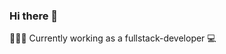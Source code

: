 ### Hi there 👋
👨🏻‍💻 Currently working as a fullstack-developer 💻


<!--
**Stianlars1/Stianlars1** is a ✨ _special_ ✨ repository because its `README.md` (this file) appears on your GitHub profile.


- 🔭 I’ve created an audio visualizer <website> available at: https://www.audiovisualizer.io
- 🤔 I’m currently learning ...React, #.NET, hardware and software regarding my bachelor thesis.
- 💬 Ask me anything
- 📫 How to reach me? stian.larsen@mac.com : +47 926 89 781
- ⚡ Fun fact: I produce music as a hobby.
  
"""   A little bit about me   """
  - Been studying for a Bachelor´s Degree in Computer Engineer since 2020, and will be done in May of 2023.
  
  * I`ve been working on databases, websites, math, physics, remote systems and controllers  while studying, and more.
  
Here are some ideas to get you started:

- 🔭 I’m currently working on ...
- 🌱 I’m currently learning ...
- 👯 I’m looking to collaborate on ...
- 🤔 I’m looking for help with ...
- 💬 Ask me about ...
- 📫 How to reach me: ...
- 😄 Pronouns: ...
- ⚡ Fun fact: ...
-->


